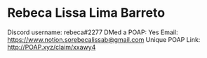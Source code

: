 # Rebeca Lissa Lima Barreto

Discord username: rebeca#2277
DMed a POAP: Yes
Email: https://www.notion.sorebecalissab@gmail.com
Unique POAP Link: http://POAP.xyz/claim/xxawy4